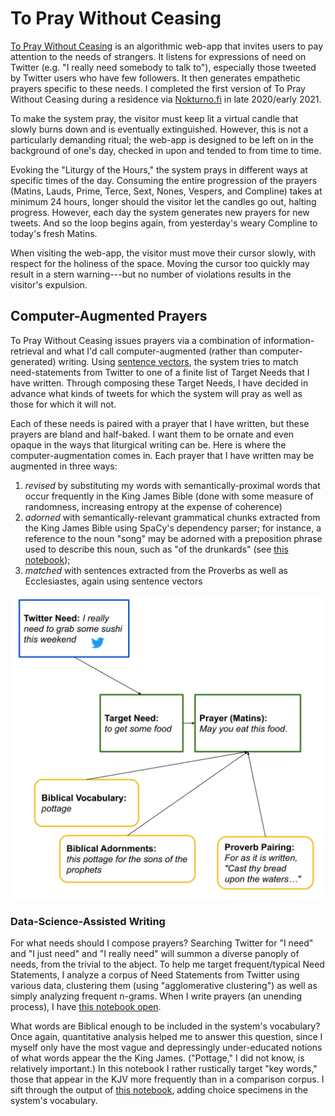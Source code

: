 # To Pray Without Ceasing

[To Pray Without Ceasing](http://topraywithoutceasing.com) is an algorithmic web-app that invites users to pay attention to the needs of strangers. It listens for expressions of need on Twitter (e.g. "I really need somebody to talk to"), especially those tweeted by Twitter users who have few followers. It then generates empathetic prayers specific to these needs. I completed the first version of To Pray Without Ceasing during a residence via [Nokturno.fi](http://residence6.nokturno.fi/) in late 2020/early 2021.

To make the system pray, the visitor must keep lit a virtual candle that slowly burns down and is eventually extinguished. However, this is not a particularly demanding ritual; the web-app is designed to be left on in the background of one's day, checked in upon and tended to from time to time.  

Evoking the "Liturgy of the Hours," the system prays in different ways at specific times of the day. Consuming the entire progression of the prayers (Matins, Lauds, Prime, Terce, Sext, Nones, Vespers, and Compline) takes at minimum 24 hours, longer should the visitor let the candles go out, halting progress.  However, each day the system generates new prayers for new tweets. And so the loop begins again, from yesterday's weary Compline to today's fresh Matins.

When visiting the web-app, the visitor must move their cursor slowly, with respect for the holiness of the space.  Moving the cursor too quickly may result in a stern warning---but no number of violations results in the visitor's expulsion. 


## Computer-Augmented Prayers

To Pray Without Ceasing issues prayers via a combination of information-retrieval and what I'd call computer-augmented (rather than computer-generated) writing.  Using [sentence vectors](https://www.sbert.net/), the system tries to match need-statements from Twitter to one of a finite list of Target Needs that I have written.  Through composing these Target Needs, I have decided in advance what kinds of tweets for which the system will pray as well as those for which it will not. 

Each of these needs is paired with a prayer that I have written, but these prayers are bland and half-baked.  I want them to be ornate and even opaque in the ways that liturgical writing can be. Here is where the computer-augmentation comes in.  Each prayer that I have written may be augmented in three ways:

1. *revised* by substituting my words with semantically-proximal words that occur frequently in the King James Bible (done with some measure of randomness, increasing entropy at the expense of coherence)
2. *adorned* with semantically-relevant grammatical chunks extracted from the King James Bible using SpaCy's dependency parser; for instance, a reference to the noun "song" may be adorned with a preposition phrase used to describe this noun, such as "of the drunkards" (see [this notebook](orisonation/biblical_data/bible_mining.ipynb));
3. *matched* with sentences extracted from the Proverbs as well as Ecclesiastes, again using sentence vectors

![Visualization of the above process.](viz.svg)

### Data-Science-Assisted Writing

For what needs should I compose prayers?  Searching Twitter for "I need" and "I just need" and "I really need" will summon a diverse panoply of needs, from the trivial to the abject.  To help me target frequent/typical Need Statements, I analyze a corpus of Need Statements from Twitter using various data, clustering them (using "agglomerative clustering") as well as simply analyzing frequent n-grams.  When I write prayers (an unending process), I have [this notebook open](orisonation/prayer_writing_helper.ipynb).

What words are Biblical enough to be included in the system's vocabulary?  Once again, quantitative analysis helped me to answer this question, since I myself only have the most vague and depressingly under-educated notions of what words appear the the King James.  ("Pottage," I did not know, is relatively important.)  In this notebook I rather rustically target "key words," those that appear in the KJV more frequently than in a comparison corpus.  I sift through the output of [this notebook](orisonation/kjv_analysis.ipynb), adding choice specimens in the system's vocabulary.

<!-- 
## Prayer Interface

A *tweet* (embedded using Twitter's [oEmbed API](https://developer.twitter.com/en/docs/twitter-api/v1/tweets/post-and-engage/api-reference/get-statuses-oembed)) appears on an altar, flanked by three candles. The visitor activates To Pray Without Ceasing by lighting these candles. So long as one is lit, the prayers will appear above a succession of needful tweets.

A clock appears, noting the time until the next liturgical hour.

A -->


